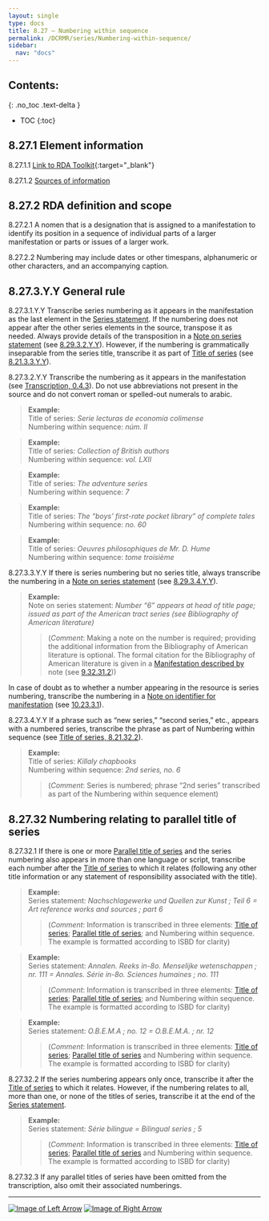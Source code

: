 ```yaml
---
layout: single
type: docs
title: 8.27 — Numbering within sequence
permalink: /DCRMR/series/Numbering-within-sequence/
sidebar:
  nav: "docs"
---
```


## Contents:
{: .no_toc .text-delta }

- TOC
{:toc}

## 8.27.1 Element information

<a name="8.27.1.1">8.27.1.1</a> [Link to RDA Toolkit](https://access.rdatoolkit.org/en-US_ala-04e52191-96ac-3870-ac6a-de37540f45f5){:target="_blank"}

<a name="8.27.1.2">8.27.1.2</a> [Sources of information](/DCRMR/series/#8011-sources-of-information)

## 8.27.2 RDA definition and scope

<a name="8.27.2.1">8.27.2.1</a> A nomen that is a designation that is assigned to a manifestation to identify its position in a sequence of individual parts of a larger manifestation or parts or issues of a larger work.

<a name="8.27.2.2">8.27.2.2</a> Numbering may include dates or other timespans, alphanumeric or other characters, and an accompanying caption.

## 8.27.3.Y.Y General rule

<a name="8.27.3.1.Y.Y">8.27.3.1.Y.Y</a> Transcribe series numbering as it appears in the manifestation as the last element in the [Series statement](/DCRMR/series/Series-statement/). If the numbering does not appear after the other series elements  in the source, transpose it as needed. Always provide details of the transposition in a [Note on series statement](/DCRMR/series/Note-on-series-statement/) (see [8.29.3.2.Y.Y](/DCRMR/series/Note-on-series-statement/#8.29.3.2.Y.Y)). However, if the numbering is grammatically inseparable from the series title, transcribe it as part of [Title of series](/DCRMR/series/Title-of-series/) (see [8.21.3.3.Y.Y](/DCRMR/series/Title-of-series/#8.21.3.3.Y.Y)).

<a name="8.27.3.2.Y.Y">8.27.3.2.Y.Y</a> Transcribe the numbering as it appears in the manifestation (see [Transcription, 0.4.3](/DCRMR/general-rules/Transcription/#043-punctuation)). Do not use abbreviations not present in the source and do not convert roman or spelled-out numerals to arabic.

>**Example:**  
>Title of series: <CITE>Serie lecturas de economía colimense</CITE>  
>Numbering within sequence: <CITE>núm. II</CITE>  

>**Example:**  
>Title of series: <CITE>Collection of British authors</CITE>  
>Numbering within sequence: <CITE>vol. LXII</CITE>  

>**Example:**  
>Title of series: <CITE>The adventure series</CITE>  
>Numbering within sequence: <CITE>7</CITE>   

>**Example:**  
>Title of series: <CITE>The “boys’ first-rate pocket library” of complete tales</CITE>  
>Numbering within sequence: <CITE>no. 60</CITE>   
      
>**Example:**  
>Title of series: <CITE>Oeuvres philosophiques de Mr. D. Hume</CITE>  
>Numbering within sequence: <CITE>tome troisième</CITE> 

<a name="8.27.3.3.Y.Y">8.27.3.3.Y.Y</a> If there is series numbering but no series title, always transcribe the numbering in a [Note on series statement](/DCRMR/series/Note-on-series-statement/) (see [8.29.3.4.Y.Y](/DCRMR/series/Note-on-series-statement/#8.29.3.4.Y.Y)). 

>**Example:**  
>Note on series statement: <CITE>Number “6” appears at head of title page; issued as part of the American tract series (see Bibliography of American literature)</CITE>  
>>(*Comment*: Making a note on the number is required; providing the additional information from the Bibliography of American literature is optional. The formal citation for the Bibliography of American literature is given in a [Manifestation described by](/DCRMR/additional-notes/Manifestation-described-by/) note (see [9.32.31.2](/DCRMR/additional-notes/Manifestation-described-by/#9.32.31.2)))

In case of doubt as to whether a number appearing in the resource is series numbering, transcribe the numbering in a [Note on identifier for manifestation](/DCRMR/identifiers/Note-on-identifier-for-manifestation/) (see [10.23.3.1](/DCRMR/identifiers/Note-on-identifier-for-manifestation/#10.23.3.1)).

<a name="8.27.3.4.Y.Y">8.27.3.4.Y.Y</a> If a phrase such as “new series,” “second series,” etc., appears with a numbered series, transcribe the phrase as part of Numbering within sequence (see [Title of series, 8.21.32.2](/DCRMR/series/Title-of-series/#8.21.32.2)).

>**Example:**  
>Title of series: <CITE>Killaly chapbooks</CITE>  
>Numbering within sequence: <CITE>2nd series, no. 6</CITE>  
>>(*Comment*: Series is numbered; phrase “2nd series” transcribed as part of the Numbering within sequence element)

## 8.27.32 Numbering relating to parallel title of series

<a name="8.27.32.1">8.27.32.1</a> If there is one or more [Parallel title of series](/DCRMR/series/Parallel-title-of-series/) and the series numbering also appears in more than one language or script, transcribe each number after the [Title of series](/DCRMR/series/Title-of-series/) to which it relates (following any other title information or any statement of responsibility associated with the title).

>**Example:**  
>Series statement: <CITE>Nachschlagewerke und Quellen zur Kunst ; Teil 6 = Art reference works and sources ; part 6</CITE>  
>>(*Comment*: Information is transcribed in three elements: [Title of series](/DCRMR/series/Title-of-series/); [Parallel title of series](/DCRMR/series/Parallel-title-of-series/); and Numbering within sequence. The example is formatted according to ISBD for clarity)
 
>**Example:**  
>Series statement: <CITE>Annalen. Reeks in-8o. Menselijke wetenschappen ; nr. 111 = Annales. Série in-8o. Sciences humaines ; no. 111</CITE>  
>>(*Comment*: Information is transcribed in three elements: [Title of series](/DCRMR/series/Title-of-series/); [Parallel title of series](/DCRMR/series/Parallel-title-of-series/); and Numbering within sequence. The example is formatted according to ISBD for clarity)
  
>**Example:**  
>Series statement: <CITE>O.B.E.M.A ; no. 12 = O.B.E.M.A. ; nr. 12</CITE>  
>>(*Comment*: Information is transcribed in three elements: [Title of series](/DCRMR/series/Title-of-series/); [Parallel title of series](/DCRMR/series/Parallel-title-of-series/) and Numbering within sequence. The example is formatted according to ISBD for clarity)   

<a name="8.27.32.2">8.27.32.2</a> If the series numbering appears only once, transcribe it after the [Title of series](/DCRMR/series/Title-of-series/) to which it relates. However, if the numbering relates to all, more than one, or none of the titles of series, transcribe it at the end of the [Series statement](/DCRMR/series/Series-statement/).

>**Example:**  
>Series statement: <CITE>Série bilingue = Bilingual series ; 5</CITE>  
>>(*Comment*: Information is transcribed in three elements: [Title of series](/DCRMR/series/Title-of-series/); [Parallel title of series](/DCRMR/series/Parallel-title-of-series/) and Numbering within sequence. The example is formatted according to ISBD for clarity)

<a name="8.27.32.3">8.27.32.3</a> If any parallel titles of series have been omitted from the transcription, also omit their associated numberings.

---

[![Image of Left Arrow](https://rbms-bsc.github.io/DCRMR/assets/pictures/navigation/Arrow_Left.png "8.255 — Parallel statement of responsibility relating to series")](/DCRMR/series/Parallel-statement-of-responsibility-relating-to-series/) [![Image of Right Arrow](https://rbms-bsc.github.io/DCRMR/assets/pictures/navigation/Arrow_Right.png "8.29 — Note on series statement")](/DCRMR/series/Note-on-series-statement/)

